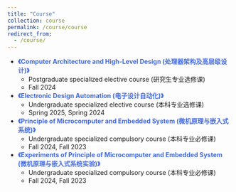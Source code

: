 ```yaml
---
title: "Course"
collection: course
permalink: /course/course
redirect_from: 
  - /course/
---
```


- <span style="color: #4169E1">**《Computer Architecture and High-Level Design (处理器架构及高层级设计)》**</span>
  - Postgraduate specialized elective course (研究生专业选修课)
  - Fall 2024
- <span style="color: #4169E1">**《Electronic Design Automation (电子设计自动化)》**</span>
  - Undergraduate specialized elective course (本科专业选修课)
  - Spring 2025, Spring 2024
- <span style="color: #4169E1">**《Principle of Microcomputer and Embedded System (微机原理与嵌入式系统)》**</span>
  - Undergraduate specialized compulsory course (本科专业必修课)
  - Fall 2024, Fall 2023
- <span style="color: #4169E1">**《Experiments of Principle of Microcomputer and Embedded System (微机原理与嵌入式系统实验)》**</span>
  - Undergraduate specialized compulsory course (本科专业必修课)
  - Fall 2024, Fall 2023
